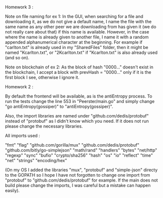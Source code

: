 Homework 3 :

Note on file naming for ex 1:
In the GUI, when searching for a file and downloading it, as we do not give a default name, I name the file with the same name as any other peer we are downloading from has given it (we do not really care about that) if this name is available.
However, in the case where the name is already given to another file, I name it with a random appended alphanumerical character at the beginning. For example if "carlton.txt"
is already used in my "SharedFiles" folder, then it might be named "Kcarlton.txt", or "2Kcarlton.txt" if "Kcarlton.txt" is also already used (and so on).


Note on blockchain of ex 2:
As the block of hash "0000..." doesn't exist in the blockchain, I accept a block with prevHash = "0000..." only if it is the first block I see, otherwise I ignore it.





Homework 2 :

By default the frontend will be available, as is the antiEntropy process. To run the tests change the line 553 in "Peerster/main.go" and simply change "go antiEntropy(gossiper)" to "antiEntropy(gossiper)".

Also, the import libraries are named under "github.com/dedis/protobuf" instead of "protobuf" as I didn't know which you need. If it does not run please change the necessary libraries.

All imports used :

"fmt"
"flag"
"github.com/gorilla/mux"
"github.com/dedis/protobuf"
"github.com/bitly/go-simplejson"
"math/rand"
"handlers"
"bytes"
"net/http"
"regexp"
"sync"
"bufio"
"crypto/sha256"
"hash"
"os"
"io"
"reflect"
"time"
"net"
"strings"
"encoding/hex"

(On my OS I added the libraries "mux", "protobuf" and "simple-json" directy to the GOPATH so I hope I have not forgotten to change one import from "protobuf" to "github.com/dedis/protobuf" for example. If the main does not build please change the imports, I was careful but a mistake can happen easily).